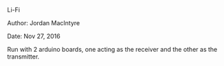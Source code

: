 Li-Fi

Author: Jordan MacIntyre

Date:   Nov 27, 2016

Run with 2 arduino boards, one acting as the receiver and the other as the transmitter.  

